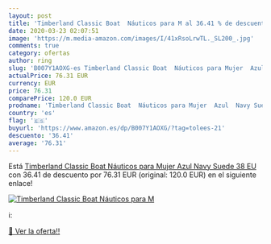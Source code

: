 ```yaml
---
layout: post
title: 'Timberland Classic Boat  Náuticos para M al 36.41 % de descuento'
date: 2020-03-23 02:07:51
image: 'https://m.media-amazon.com/images/I/41xRsoLrwTL._SL200_.jpg'
comments: true
category: ofertas
author: ring
slug: 'B007Y1AOXG-es Timberland Classic Boat  Náuticos para Mujer  Azul  Navy Suede   38 EU'
actualPrice: 76.31 EUR
currency: EUR
price: 76.31
comparePrice: 120.0 EUR
prodname: 'Timberland Classic Boat  Náuticos para Mujer  Azul  Navy Suede   38 EU'
country: 'es'
flag: '🇪🇸'
buyurl: 'https://www.amazon.es/dp/B007Y1AOXG/?tag=tolees-21'
descuento: '36.41'
average: '76.31'
---
```


Está [Timberland Classic Boat  Náuticos para Mujer  Azul  Navy Suede   38 EU](https://www.amazon.es/dp/B007Y1AOXG/?tag=tolees-21) con 36.41 de descuento por 76.31 EUR (original: 120.0 EUR) en el siguiente enlace!

[![Timberland Classic Boat  Náuticos para M](https://m.media-amazon.com/images/I/41xRsoLrwTL._SL200_.jpg)](https://www.amazon.es/dp/B007Y1AOXG/?tag=tolees-21)

ℹ️:


[🛒 Ver la oferta!!](https://www.amazon.es/dp/B007Y1AOXG/?tag=tolees-21)

